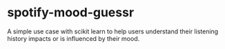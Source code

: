 # spotify-mood-guessr
A simple use case with scikit learn to help users understand their listening history impacts or is influenced by their mood.
